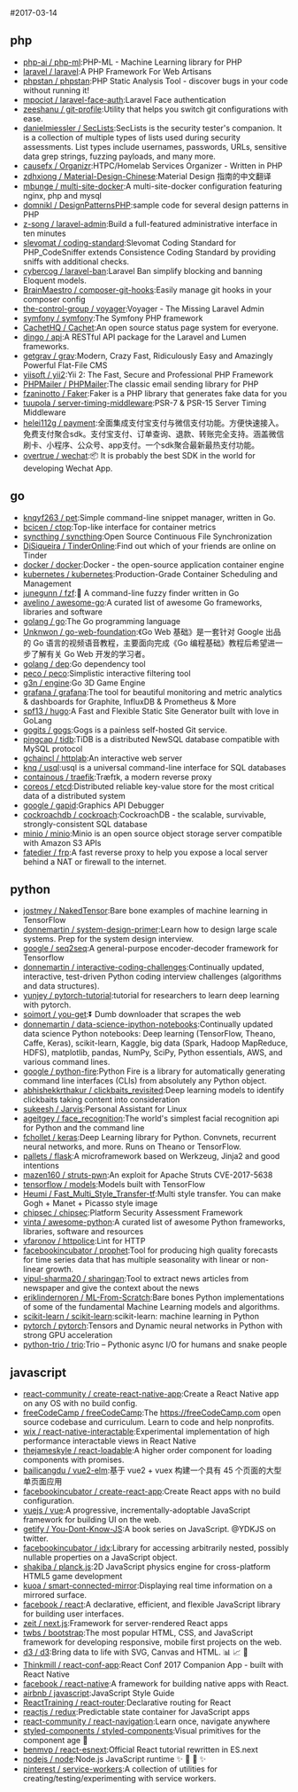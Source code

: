 #2017-03-14

## php
* [php-ai / php-ml](https://github.com/php-ai/php-ml):PHP-ML - Machine Learning library for PHP
* [laravel / laravel](https://github.com/laravel/laravel):A PHP Framework For Web Artisans
* [phpstan / phpstan](https://github.com/phpstan/phpstan):PHP Static Analysis Tool - discover bugs in your code without running it!
* [mpociot / laravel-face-auth](https://github.com/mpociot/laravel-face-auth):Laravel Face authentication
* [zeeshanu / git-profile](https://github.com/zeeshanu/git-profile):Utility that helps you switch git configurations with ease.
* [danielmiessler / SecLists](https://github.com/danielmiessler/SecLists):SecLists is the security tester's companion. It is a collection of multiple types of lists used during security assessments. List types include usernames, passwords, URLs, sensitive data grep strings, fuzzing payloads, and many more.
* [causefx / Organizr](https://github.com/causefx/Organizr):HTPC/Homelab Services Organizer - Written in PHP
* [zdhxiong / Material-Design-Chinese](https://github.com/zdhxiong/Material-Design-Chinese):Material Design 指南的中文翻译
* [mbunge / multi-site-docker](https://github.com/mbunge/multi-site-docker):A multi-site-docker configuration featuring nginx, php and mysql
* [domnikl / DesignPatternsPHP](https://github.com/domnikl/DesignPatternsPHP):sample code for several design patterns in PHP
* [z-song / laravel-admin](https://github.com/z-song/laravel-admin):Build a full-featured administrative interface in ten minutes
* [slevomat / coding-standard](https://github.com/slevomat/coding-standard):Slevomat Coding Standard for PHP_CodeSniffer extends Consistence Coding Standard by providing sniffs with additional checks.
* [cybercog / laravel-ban](https://github.com/cybercog/laravel-ban):Laravel Ban simplify blocking and banning Eloquent models.
* [BrainMaestro / composer-git-hooks](https://github.com/BrainMaestro/composer-git-hooks):Easily manage git hooks in your composer config
* [the-control-group / voyager](https://github.com/the-control-group/voyager):Voyager - The Missing Laravel Admin
* [symfony / symfony](https://github.com/symfony/symfony):The Symfony PHP framework
* [CachetHQ / Cachet](https://github.com/CachetHQ/Cachet):An open source status page system for everyone.
* [dingo / api](https://github.com/dingo/api):A RESTful API package for the Laravel and Lumen frameworks.
* [getgrav / grav](https://github.com/getgrav/grav):Modern, Crazy Fast, Ridiculously Easy and Amazingly Powerful Flat-File CMS
* [yiisoft / yii2](https://github.com/yiisoft/yii2):Yii 2: The Fast, Secure and Professional PHP Framework
* [PHPMailer / PHPMailer](https://github.com/PHPMailer/PHPMailer):The classic email sending library for PHP
* [fzaninotto / Faker](https://github.com/fzaninotto/Faker):Faker is a PHP library that generates fake data for you
* [tuupola / server-timing-middleware](https://github.com/tuupola/server-timing-middleware):PSR-7 & PSR-15 Server Timing Middleware
* [helei112g / payment](https://github.com/helei112g/payment):全面集成支付宝支付与微信支付功能。方便快速接入。免费支付聚合sdk。支付宝支付、订单查询、退款、转账完全支持。涵盖微信刷卡、小程序、公众号、app支付。一个sdk聚合最新最热支付功能。
* [overtrue / wechat](https://github.com/overtrue/wechat):📦 It is probably the best SDK in the world for developing Wechat App.

## go
* [knqyf263 / pet](https://github.com/knqyf263/pet):Simple command-line snippet manager, written in Go.
* [bcicen / ctop](https://github.com/bcicen/ctop):Top-like interface for container metrics
* [syncthing / syncthing](https://github.com/syncthing/syncthing):Open Source Continuous File Synchronization
* [DiSiqueira / TinderOnline](https://github.com/DiSiqueira/TinderOnline):Find out which of your friends are online on Tinder
* [docker / docker](https://github.com/docker/docker):Docker - the open-source application container engine
* [kubernetes / kubernetes](https://github.com/kubernetes/kubernetes):Production-Grade Container Scheduling and Management
* [junegunn / fzf](https://github.com/junegunn/fzf):🌸 A command-line fuzzy finder written in Go
* [avelino / awesome-go](https://github.com/avelino/awesome-go):A curated list of awesome Go frameworks, libraries and software
* [golang / go](https://github.com/golang/go):The Go programming language
* [Unknwon / go-web-foundation](https://github.com/Unknwon/go-web-foundation):《Go Web 基础》是一套针对 Google 出品的 Go 语言的视频语音教程，主要面向完成《Go 编程基础》教程后希望进一步了解有关 Go Web 开发的学习者。
* [golang / dep](https://github.com/golang/dep):Go dependency tool
* [peco / peco](https://github.com/peco/peco):Simplistic interactive filtering tool
* [g3n / engine](https://github.com/g3n/engine):Go 3D Game Engine
* [grafana / grafana](https://github.com/grafana/grafana):The tool for beautiful monitoring and metric analytics & dashboards for Graphite, InfluxDB & Prometheus & More
* [spf13 / hugo](https://github.com/spf13/hugo):A Fast and Flexible Static Site Generator built with love in GoLang
* [gogits / gogs](https://github.com/gogits/gogs):Gogs is a painless self-hosted Git service.
* [pingcap / tidb](https://github.com/pingcap/tidb):TiDB is a distributed NewSQL database compatible with MySQL protocol
* [gchaincl / httplab](https://github.com/gchaincl/httplab):An interactive web server
* [knq / usql](https://github.com/knq/usql):usql is a universal command-line interface for SQL databases
* [containous / traefik](https://github.com/containous/traefik):Træfɪk, a modern reverse proxy
* [coreos / etcd](https://github.com/coreos/etcd):Distributed reliable key-value store for the most critical data of a distributed system
* [google / gapid](https://github.com/google/gapid):Graphics API Debugger
* [cockroachdb / cockroach](https://github.com/cockroachdb/cockroach):CockroachDB - the scalable, survivable, strongly-consistent SQL database
* [minio / minio](https://github.com/minio/minio):Minio is an open source object storage server compatible with Amazon S3 APIs
* [fatedier / frp](https://github.com/fatedier/frp):A fast reverse proxy to help you expose a local server behind a NAT or firewall to the internet.

## python
* [jostmey / NakedTensor](https://github.com/jostmey/NakedTensor):Bare bone examples of machine learning in TensorFlow
* [donnemartin / system-design-primer](https://github.com/donnemartin/system-design-primer):Learn how to design large scale systems. Prep for the system design interview.
* [google / seq2seq](https://github.com/google/seq2seq):A general-purpose encoder-decoder framework for Tensorflow
* [donnemartin / interactive-coding-challenges](https://github.com/donnemartin/interactive-coding-challenges):Continually updated, interactive, test-driven Python coding interview challenges (algorithms and data structures).
* [yunjey / pytorch-tutorial](https://github.com/yunjey/pytorch-tutorial):tutorial for researchers to learn deep learning with pytorch.
* [soimort / you-get](https://github.com/soimort/you-get):⏬ Dumb downloader that scrapes the web
* [donnemartin / data-science-ipython-notebooks](https://github.com/donnemartin/data-science-ipython-notebooks):Continually updated data science Python notebooks: Deep learning (TensorFlow, Theano, Caffe, Keras), scikit-learn, Kaggle, big data (Spark, Hadoop MapReduce, HDFS), matplotlib, pandas, NumPy, SciPy, Python essentials, AWS, and various command lines.
* [google / python-fire](https://github.com/google/python-fire):Python Fire is a library for automatically generating command line interfaces (CLIs) from absolutely any Python object.
* [abhishekkrthakur / clickbaits_revisited](https://github.com/abhishekkrthakur/clickbaits_revisited):Deep learning models to identify clickbaits taking content into consideration
* [sukeesh / Jarvis](https://github.com/sukeesh/Jarvis):Personal Assistant for Linux
* [ageitgey / face_recognition](https://github.com/ageitgey/face_recognition):The world's simplest facial recognition api for Python and the command line
* [fchollet / keras](https://github.com/fchollet/keras):Deep Learning library for Python. Convnets, recurrent neural networks, and more. Runs on Theano or TensorFlow.
* [pallets / flask](https://github.com/pallets/flask):A microframework based on Werkzeug, Jinja2 and good intentions
* [mazen160 / struts-pwn](https://github.com/mazen160/struts-pwn):An exploit for Apache Struts CVE-2017-5638
* [tensorflow / models](https://github.com/tensorflow/models):Models built with TensorFlow
* [Heumi / Fast_Multi_Style_Transfer-tf](https://github.com/Heumi/Fast_Multi_Style_Transfer-tf):Multi style transfer. You can make Gogh + Manet + Picasso style image
* [chipsec / chipsec](https://github.com/chipsec/chipsec):Platform Security Assessment Framework
* [vinta / awesome-python](https://github.com/vinta/awesome-python):A curated list of awesome Python frameworks, libraries, software and resources
* [vfaronov / httpolice](https://github.com/vfaronov/httpolice):Lint for HTTP
* [facebookincubator / prophet](https://github.com/facebookincubator/prophet):Tool for producing high quality forecasts for time series data that has multiple seasonality with linear or non-linear growth.
* [vipul-sharma20 / sharingan](https://github.com/vipul-sharma20/sharingan):Tool to extract news articles from newspaper and give the context about the news
* [eriklindernoren / ML-From-Scratch](https://github.com/eriklindernoren/ML-From-Scratch):Bare bones Python implementations of some of the fundamental Machine Learning models and algorithms.
* [scikit-learn / scikit-learn](https://github.com/scikit-learn/scikit-learn):scikit-learn: machine learning in Python
* [pytorch / pytorch](https://github.com/pytorch/pytorch):Tensors and Dynamic neural networks in Python with strong GPU acceleration
* [python-trio / trio](https://github.com/python-trio/trio):Trio – Pythonic async I/O for humans and snake people

## javascript
* [react-community / create-react-native-app](https://github.com/react-community/create-react-native-app):Create a React Native app on any OS with no build config.
* [freeCodeCamp / freeCodeCamp](https://github.com/freeCodeCamp/freeCodeCamp):The https://freeCodeCamp.com open source codebase and curriculum. Learn to code and help nonprofits.
* [wix / react-native-interactable](https://github.com/wix/react-native-interactable):Experimental implementation of high performance interactable views in React Native
* [thejameskyle / react-loadable](https://github.com/thejameskyle/react-loadable):A higher order component for loading components with promises.
* [bailicangdu / vue2-elm](https://github.com/bailicangdu/vue2-elm):基于 vue2 + vuex 构建一个具有 45 个页面的大型单页面应用
* [facebookincubator / create-react-app](https://github.com/facebookincubator/create-react-app):Create React apps with no build configuration.
* [vuejs / vue](https://github.com/vuejs/vue):A progressive, incrementally-adoptable JavaScript framework for building UI on the web.
* [getify / You-Dont-Know-JS](https://github.com/getify/You-Dont-Know-JS):A book series on JavaScript. @YDKJS on twitter.
* [facebookincubator / idx](https://github.com/facebookincubator/idx):Library for accessing arbitrarily nested, possibly nullable properties on a JavaScript object.
* [shakiba / planck.js](https://github.com/shakiba/planck.js):2D JavaScript physics engine for cross-platform HTML5 game development
* [kuoa / smart-connected-mirror](https://github.com/kuoa/smart-connected-mirror):Displaying real time information on a mirrored surface.
* [facebook / react](https://github.com/facebook/react):A declarative, efficient, and flexible JavaScript library for building user interfaces.
* [zeit / next.js](https://github.com/zeit/next.js):Framework for server-rendered React apps
* [twbs / bootstrap](https://github.com/twbs/bootstrap):The most popular HTML, CSS, and JavaScript framework for developing responsive, mobile first projects on the web.
* [d3 / d3](https://github.com/d3/d3):Bring data to life with SVG, Canvas and HTML. 📊 📈 🎉
* [Thinkmill / react-conf-app](https://github.com/Thinkmill/react-conf-app):React Conf 2017 Companion App - built with React Native
* [facebook / react-native](https://github.com/facebook/react-native):A framework for building native apps with React.
* [airbnb / javascript](https://github.com/airbnb/javascript):JavaScript Style Guide
* [ReactTraining / react-router](https://github.com/ReactTraining/react-router):Declarative routing for React
* [reactjs / redux](https://github.com/reactjs/redux):Predictable state container for JavaScript apps
* [react-community / react-navigation](https://github.com/react-community/react-navigation):Learn once, navigate anywhere
* [styled-components / styled-components](https://github.com/styled-components/styled-components):Visual primitives for the component age 💅
* [benmvp / react-esnext](https://github.com/benmvp/react-esnext):Official React tutorial rewritten in ES.next
* [nodejs / node](https://github.com/nodejs/node):Node.js JavaScript runtime ✨ 🐢 🚀 ✨
* [pinterest / service-workers](https://github.com/pinterest/service-workers):A collection of utilities for creating/testing/experimenting with service workers.
